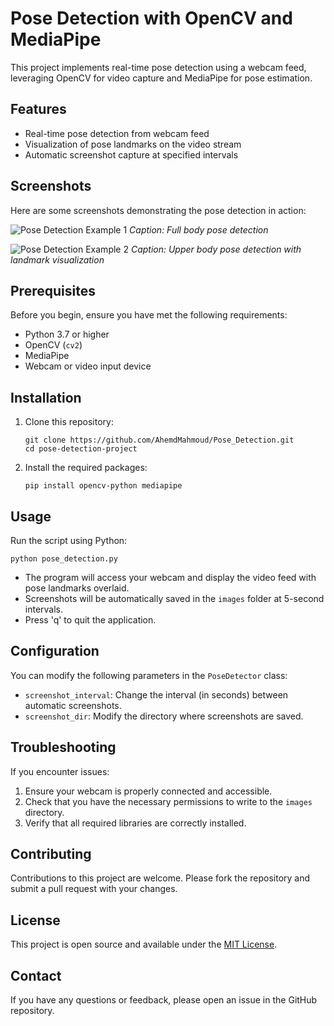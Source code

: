 # Pose Detection with OpenCV and MediaPipe

This project implements real-time pose detection using a webcam feed, leveraging OpenCV for video capture and MediaPipe for pose estimation.

## Features

- Real-time pose detection from webcam feed
- Visualization of pose landmarks on the video stream
- Automatic screenshot capture at specified intervals

## Screenshots

Here are some screenshots demonstrating the pose detection in action:

![Pose Detection Example 1](/path/to/screenshot1.png)
*Caption: Full body pose detection*

![Pose Detection Example 2](/path/to/screenshot2.png)
*Caption: Upper body pose detection with landmark visualization*


## Prerequisites

Before you begin, ensure you have met the following requirements:

- Python 3.7 or higher
- OpenCV (`cv2`)
- MediaPipe
- Webcam or video input device

## Installation

1. Clone this repository:
   ```
   git clone https://github.com/AhemdMahmoud/Pose_Detection.git
   cd pose-detection-project
   ```

2. Install the required packages:
   ```
   pip install opencv-python mediapipe
   ```

## Usage

Run the script using Python:

```
python pose_detection.py
```

- The program will access your webcam and display the video feed with pose landmarks overlaid.
- Screenshots will be automatically saved in the `images` folder at 5-second intervals.
- Press 'q' to quit the application.

## Configuration

You can modify the following parameters in the `PoseDetector` class:

- `screenshot_interval`: Change the interval (in seconds) between automatic screenshots.
- `screenshot_dir`: Modify the directory where screenshots are saved.

## Troubleshooting

If you encounter issues:

1. Ensure your webcam is properly connected and accessible.
2. Check that you have the necessary permissions to write to the `images` directory.
3. Verify that all required libraries are correctly installed.

## Contributing

Contributions to this project are welcome. Please fork the repository and submit a pull request with your changes.

## License

This project is open source and available under the [MIT License](LICENSE).

## Contact

If you have any questions or feedback, please open an issue in the GitHub repository.
